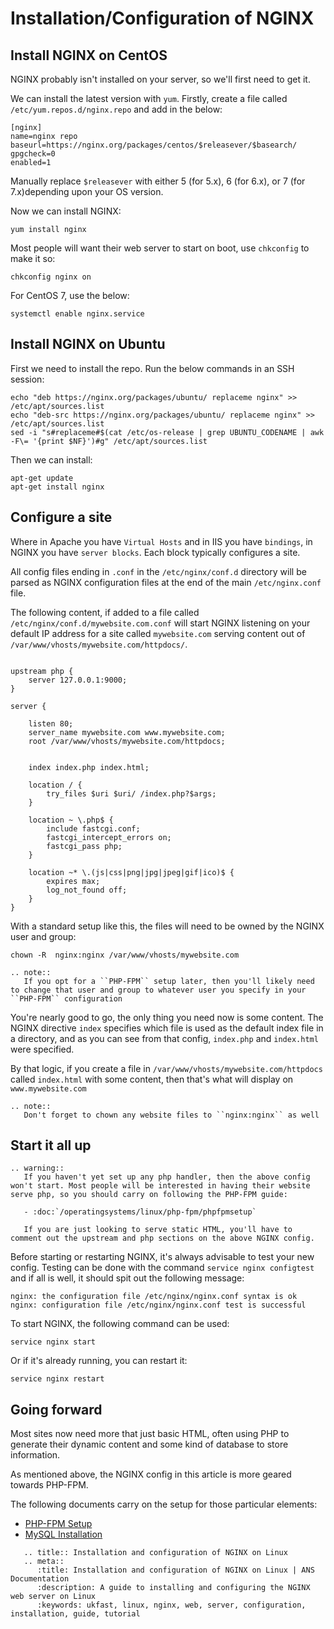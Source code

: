 # Installation/Configuration of NGINX

## Install NGINX on CentOS

NGINX probably isn't installed on your server, so we'll first need to get it.

We can install the latest version with `yum`. Firstly, create a file called `/etc/yum.repos.d/nginx.repo` and add in the below:

```console
[nginx]
name=nginx repo
baseurl=https://nginx.org/packages/centos/$releasever/$basearch/
gpgcheck=0
enabled=1
```
Manually replace `$releasever` with either 5 (for 5.x), 6 (for 6.x), or 7 (for 7.x)depending upon your OS version.

Now we can install NGINX:

```console
yum install nginx
```

Most people will want their web server to start on boot, use `chkconfig` to make it so:

```console
chkconfig nginx on
```
For CentOS 7, use the below:
```console
systemctl enable nginx.service
```
## Install NGINX on Ubuntu

First we need to install the repo. Run the below commands in an SSH session:
```console
echo "deb https://nginx.org/packages/ubuntu/ replaceme nginx" >> /etc/apt/sources.list
echo "deb-src https://nginx.org/packages/ubuntu/ replaceme nginx" >> /etc/apt/sources.list
sed -i "s#replaceme#$(cat /etc/os-release | grep UBUNTU_CODENAME | awk -F\= '{print $NF}')#g" /etc/apt/sources.list
```
Then we can install:
```console
apt-get update
apt-get install nginx
```
## Configure a site

Where in Apache you have `Virtual Hosts` and in IIS you have `bindings`, in NGINX you have `server blocks`. Each block typically configures a site.

All config files ending in `.conf` in the `/etc/nginx/conf.d` directory will be parsed as NGINX configuration files at the end of the main `/etc/nginx.conf` file.

The following content, if added to a file called `/etc/nginx/conf.d/mywebsite.com.conf` will start NGINX listening on your default IP address for a site called `mywebsite.com` serving content out of `/var/www/vhosts/mywebsite.com/httpdocs/`.

```nginx

upstream php {
    server 127.0.0.1:9000;
}

server {

    listen 80;
    server_name mywebsite.com www.mywebsite.com;
    root /var/www/vhosts/mywebsite.com/httpdocs;


    index index.php index.html;

    location / {
        try_files $uri $uri/ /index.php?$args;
    }

    location ~ \.php$ {
        include fastcgi.conf;
        fastcgi_intercept_errors on;
        fastcgi_pass php;
    }

    location ~* \.(js|css|png|jpg|jpeg|gif|ico)$ {
        expires max;
        log_not_found off;
    }
}
```

With a standard setup like this, the files will need to be owned by the NGINX user and group:

```console
chown -R  nginx:nginx /var/www/vhosts/mywebsite.com
```

```eval_rst
.. note::
   If you opt for a ``PHP-FPM`` setup later, then you'll likely need to change that user and group to whatever user you specify in your ``PHP-FPM`` configuration
```

You're nearly good to go, the only thing you need now is some content. The NGINX directive `index` specifies which file is used as the default index file in a directory, and as you can see from that config, `index.php` and `index.html` were specified.

By that logic, if you create a file in `/var/www/vhosts/mywebsite.com/httpdocs` called `index.html` with some content, then that's what will display on `www.mywebsite.com`

```eval_rst
.. note::
   Don't forget to chown any website files to ``nginx:nginx`` as well
```

## Start it all up

```eval_rst
.. warning::
   If you haven't yet set up any php handler, then the above config won't start. Most people will be interested in having their website serve php, so you should carry on following the PHP-FPM guide:

   - :doc:`/operatingsystems/linux/php-fpm/phpfpmsetup`

   If you are just looking to serve static HTML, you'll have to comment out the upstream and php sections on the above NGINX config.
```

Before starting or restarting NGINX, it's always advisable to test your new config. Testing can be done with the command `service nginx configtest` and if all is well, it should spit out the following message:

```console
nginx: the configuration file /etc/nginx/nginx.conf syntax is ok
nginx: configuration file /etc/nginx/nginx.conf test is successful
```

To start NGINX, the following command can be used:

```console
service nginx start
```

Or if it's already running, you can restart it:

```console
service nginx restart
```

## Going forward

Most sites now need more that just basic HTML, often using PHP to generate their dynamic content and some kind of database to store information.

As mentioned above, the NGINX config in this article is more geared towards PHP-FPM.

The following documents carry on the setup for those particular elements:

- [PHP-FPM Setup](/operatingsystems/linux/php-fpm/phpfpmsetup)
- [MySQL Installation](/operatingsystems/linux/mysql/installation)

```eval_rst
   .. title:: Installation and configuration of NGINX on Linux
   .. meta::
      :title: Installation and configuration of NGINX on Linux | ANS Documentation
      :description: A guide to installing and configuring the NGINX web server on Linux
      :keywords: ukfast, linux, nginx, web, server, configuration, installation, guide, tutorial
```
